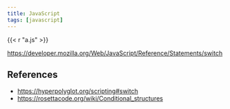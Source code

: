 ```yaml
---
title: JavaScript
tags: [javascript]
---
```


{{< r "a.js" >}}

<https://developer.mozilla.org/Web/JavaScript/Reference/Statements/switch>

## References

- <https://hyperpolyglot.org/scripting#switch>
- <https://rosettacode.org/wiki/Conditional_structures>
